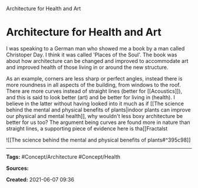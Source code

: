 Architecture for Health and Art

# Architecture for Health and Art

I was speaking to a German man who showed me a book by a man called Christoper Day. I think it was called 'Places of the Soul'.
The book was about how architecture can be changed and improved to accommodate art and improved health of those living in or around the new structure.
	 
As an example, corners are less sharp or perfect angles, instead there is more roundness in all aspects of the building, from windows to the roof. There are more curves instead of straight lines (better for [[Acoustics]]), and this is said to look better (art) and be better for living in (health). I believe in the latter without having looked into it much as if [[The science behind the mental and physical benefits of plants|indoor plants can improve our physical and mental health]], why wouldn't less boxy architecture be better for us too? The argument being curves are found more in nature than straight lines, a supporting piece of evidence here is tha[[Fractalst 

![[The science behind the mental and physical benefits of plants#^395c98]]


---
**Tags:** #Concept/Architecture #Concept/Health 

**Sources:**

**Created:** 2021-06-07  09:36